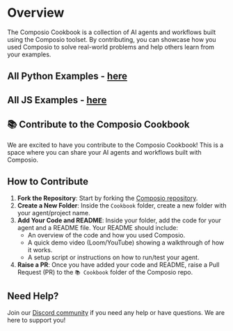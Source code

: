 # Overview

The Composio Cookbook is a collection of AI agents and workflows built using the Composio toolset. By contributing, you can showcase how you used Composio to solve real-world problems and help others learn from your examples.

## All Python Examples - [here](https://github.com/ComposioHQ/composio/tree/master/python/examples)

## All JS Examples - [here](https://github.com/ComposioHQ/composio/tree/master/js/examples)

## 📚 Contribute to the Composio Cookbook

We are excited to have you contribute to the Composio Cookbook! This is a space where you can share your AI agents and workflows built with Composio.


## How to Contribute

1. **Fork the Repository**: Start by forking the [Composio repository](https://github.com/composiodev/composio).
2. **Create a New Folder**: Inside the `Cookbook` folder, create a new folder with your agent/project name.
3. **Add Your Code and README**: Inside your folder, add the code for your agent and a README file. Your README should include:
   - An overview of the code and how you used Composio.
   - A quick demo video (Loom/YouTube) showing a walkthrough of how it works.
   - A setup script or instructions on how to run/test your agent.
4. **Raise a PR**: Once you have added your code and README, raise a Pull Request (PR) to the `📚 Cookbook` folder of the Composio repo.

## Need Help?

Join our [Discord community](http://dub.composio.dev/discord) if you need any help or have questions. We are here to support you!

